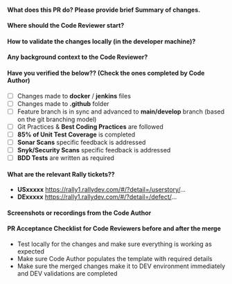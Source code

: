 #### What does this PR do? Please provide brief Summary of changes.

#### Where should the Code Reviewer start?

#### How to validate the changes locally (in the developer machine)?

#### Any background context to the Code Reviewer?

#### Have you verified the below?? (Check the ones completed by Code Author)

- [ ] Changes made to **docker** / **jenkins** files
- [ ] Changes made to **.github** folder
- [ ] Feature branch is in sync and advanced to **main/develop** branch (based on the git branching model)
- [ ] Git Practices & **Best Coding Practices** are followed
- [ ] **85% of Unit Test Coverage** is completed
- [ ] **Sonar Scans** specific feedback is addressed
- [ ] **Snyk/Security Scans** specific feedback is addressed
- [ ] **BDD Tests** are written as required
#### What are the relevant Rally tickets??
- **USxxxxx** https://rally1.rallydev.com/#/?detail=/userstory/...
- **DExxxxx** https://rally1.rallydev.com/#/?detail=/defect/...

#### Screenshots or recordings from the Code Author

#### PR Acceptance Checklist for Code Reviewers before and after the merge
- Test locally for the changes and make sure everything is working as expected
- Make sure Code Author populates the template with required details
- Make sure the merged changes make it to DEV environment immediately and DEV validations are completed 
